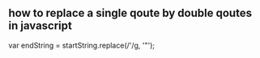## how to replace a single qoute by double qoutes in javascript

var endString = startString.replace(/'/g, '"');
